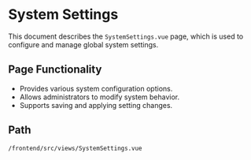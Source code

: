 # System Settings

This document describes the `SystemSettings.vue` page, which is used to configure and manage global system settings.

## Page Functionality
*   Provides various system configuration options.
*   Allows administrators to modify system behavior.
*   Supports saving and applying setting changes.

## Path
`/frontend/src/views/SystemSettings.vue`